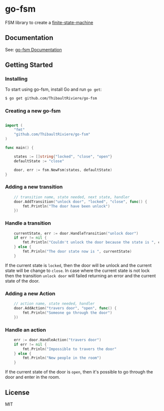# go-fsm
FSM library to create a [finite-state-machine](https://en.wikipedia.org/wiki/Finite-state_machine)

## Documentation

See: [go-fsm Documentation](https://godoc.org/github.com/ThibaultRiviere/go-fsm)

## Getting Started

### Installing

To start using go-fsm, install Go and run `go get`:

```sh
$ go get github.com/ThibaultRiviere/go-fsm
```

### Creating a new go-fsm

```go

import (
    "fmt"
    "github.com/ThibaultRiviere/go-fsm"
)

func main() {

    states := []string{"locked", "close", "open"}
    defaultState := "close"

    door, err := fsm.NewFsm(states, defaultState)    
}

```

### Adding a new transition

```go
    // transition name, state needed, next state, handler
    door.AddTransition("unlock door", "locked", "close", func() {
        fmt.Println("The door have been unlock")
    })
```

### Handle a transition

```go
    currentState, err := door.HandleTransition("unlock door")
    if err != nil {
        fmt.Println("Couldn't unlock the door because the state is ", currentState)        
    } else {
        fmt.Prinln("The door state now is ", currentState)        
    }
```

If the current state is ```locked```, then the door will be unlock and the current state will be change to ```close```.
In case where the current state is not lock then the transition ```unlock door``` will failed returning an error and the current state of the door.


### Adding a new Action

```go
    // action name, state needed, handler
    door.AddAction("travers door", "open", func() {
        fmt.Prinln("Someone go through the door")    
    })
```

### Handle an action

```go
    err := door.HandleAction("travers door")
    if err != nil {
        fmt.Prinln("Impossible to travers the door"
    } else {
        fmt.Prinln("New people in the room")        
    }
```
If the current state of the door is ```open```, then it's possible to go through the door and enter in the room.

## License

MIT

